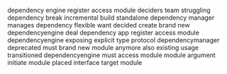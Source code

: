 dependency engine register access module deciders team struggling dependency break incremental build standalone dependency manager manages dependency flexible want decided create brand new dependencyengine deal dependency app register access module dependencyengine exposing explicit type protocol dependencymanager deprecated must brand new module anymore also existing usage transitioned dependencyengine must access module module argument initiate module placed interface target module